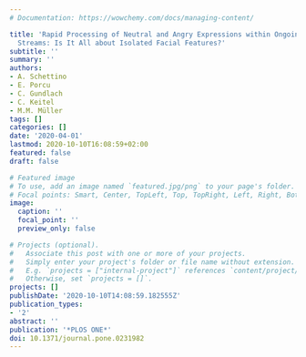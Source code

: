 ```yaml
---
# Documentation: https://wowchemy.com/docs/managing-content/

title: 'Rapid Processing of Neutral and Angry Expressions within Ongoing Facial Stimulus
  Streams: Is It All about Isolated Facial Features?'
subtitle: ''
summary: ''
authors:
- A. Schettino
- E. Porcu
- C. Gundlach
- C. Keitel
- M.M. Müller
tags: []
categories: []
date: '2020-04-01'
lastmod: 2020-10-10T16:08:59+02:00
featured: false
draft: false

# Featured image
# To use, add an image named `featured.jpg/png` to your page's folder.
# Focal points: Smart, Center, TopLeft, Top, TopRight, Left, Right, BottomLeft, Bottom, BottomRight.
image:
  caption: ''
  focal_point: ''
  preview_only: false

# Projects (optional).
#   Associate this post with one or more of your projects.
#   Simply enter your project's folder or file name without extension.
#   E.g. `projects = ["internal-project"]` references `content/project/deep-learning/index.md`.
#   Otherwise, set `projects = []`.
projects: []
publishDate: '2020-10-10T14:08:59.182555Z'
publication_types:
- '2'
abstract: ''
publication: '*PLOS ONE*'
doi: 10.1371/journal.pone.0231982
---
```

